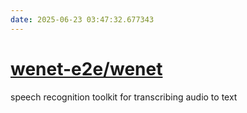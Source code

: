 ```yaml
---
date: 2025-06-23 03:47:32.677343
---
```


# [wenet-e2e/wenet](https://github.com/wenet-e2e/wenet)

speech recognition toolkit for transcribing audio to text